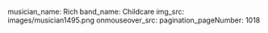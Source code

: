 musician_name: Rich
band_name: Childcare
img_src: images/musician1495.png
onmouseover_src: 
pagination_pageNumber: 1018